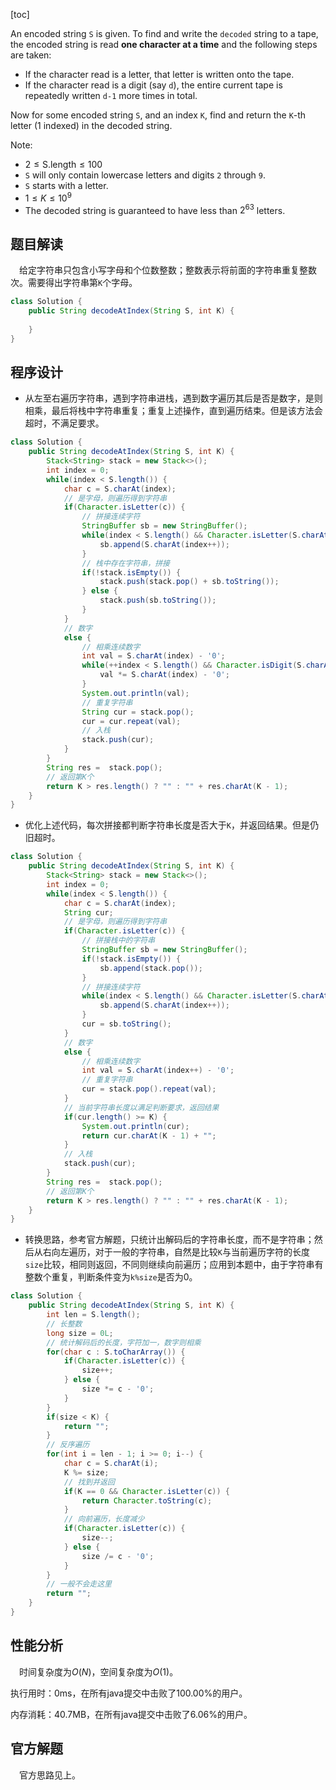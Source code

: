 [toc]

An encoded string `S` is given.  To find and write the `decoded` string to a tape, the encoded string is read **one character at a time** and the following steps are taken:

* If the character read is a letter, that letter is written onto the tape.
* If the character read is a digit (say `d`), the entire current tape is repeatedly written `d-1` more times in total.

Now for some encoded string `S`, and an index `K`, find and return the `K`-th letter (1 indexed) in the decoded string.



Note:

* $2 \le \text{S.length} \le 100$
* `S` will only contain lowercase letters and digits `2` through `9`.
* `S` starts with a letter.
* $1 \le K \le 10^9$
* The decoded string is guaranteed to have less than $2^63$ letters.



## 题目解读

&emsp;给定字符串只包含小写字母和个位数整数；整数表示将前面的字符串重复整数次。需要得出字符串第`K`个字母。

```java
class Solution {
    public String decodeAtIndex(String S, int K) {
        
    }
}
```

## 程序设计

* 从左至右遍历字符串，遇到字符串进栈，遇到数字遍历其后是否是数字，是则相乘，最后将栈中字符串重复；重复上述操作，直到遍历结束。但是该方法会超时，不满足要求。

```java
class Solution {
    public String decodeAtIndex(String S, int K) {
        Stack<String> stack = new Stack<>();
        int index = 0;
        while(index < S.length()) {
            char c = S.charAt(index);
            // 是字母，则遍历得到字符串
            if(Character.isLetter(c)) {
                // 拼接连续字符
                StringBuffer sb = new StringBuffer();
                while(index < S.length() && Character.isLetter(S.charAt(index))) {
                    sb.append(S.charAt(index++));
                }
                // 栈中存在字符串，拼接
                if(!stack.isEmpty()) {
                    stack.push(stack.pop() + sb.toString());
                } else {
                    stack.push(sb.toString());
                }
            } 
            // 数字
            else {
                // 相乘连续数字
                int val = S.charAt(index) - '0';
                while(++index < S.length() && Character.isDigit(S.charAt(index))) {
                    val *= S.charAt(index) - '0';
                }
                System.out.println(val);
                // 重复字符串
                String cur = stack.pop();
                cur = cur.repeat(val);
                // 入栈
                stack.push(cur);
            }
        }
        String res =  stack.pop();
        // 返回第K个
        return K > res.length() ? "" : "" + res.charAt(K - 1);
    }
}
```

* 优化上述代码，每次拼接都判断字符串长度是否大于`K`，并返回结果。但是仍旧超时。

```java
class Solution {
    public String decodeAtIndex(String S, int K) {
        Stack<String> stack = new Stack<>();
        int index = 0;
        while(index < S.length()) {
            char c = S.charAt(index);
            String cur;
            // 是字母，则遍历得到字符串
            if(Character.isLetter(c)) {
                // 拼接栈中的字符串
                StringBuffer sb = new StringBuffer();
                if(!stack.isEmpty()) {
                    sb.append(stack.pop());
                }
                // 拼接连续字符
                while(index < S.length() && Character.isLetter(S.charAt(index))) {
                    sb.append(S.charAt(index++));
                }
                cur = sb.toString();
            } 
            // 数字
            else {
                // 相乘连续数字
                int val = S.charAt(index++) - '0'; 
                // 重复字符串
                cur = stack.pop().repeat(val);
            }
            // 当前字符串长度以满足判断要求，返回结果
            if(cur.length() >= K) {
                System.out.println(cur);
                return cur.charAt(K - 1) + "";
            }
            // 入栈
            stack.push(cur);
        }
        String res =  stack.pop();
        // 返回第K个
        return K > res.length() ? "" : "" + res.charAt(K - 1);
    }
}
```

* 转换思路，参考官方解题，只统计出解码后的字符串长度，而不是字符串；然后从右向左遍历，对于一般的字符串，自然是比较`K`与当前遍历字符的长度`size`比较，相同则返回，不同则继续向前遍历；应用到本题中，由于字符串有整数个重复，判断条件变为`k%size`是否为0。

```java
class Solution {
    public String decodeAtIndex(String S, int K) {
        int len = S.length();
        // 长整数
        long size = 0L;
        // 统计解码后的长度，字符加一，数字则相乘
        for(char c : S.toCharArray()) {
            if(Character.isLetter(c)) {
                size++;
            } else {
                size *= c - '0';
            }
        }
        if(size < K) {
            return "";
        }
        // 反序遍历
        for(int i = len - 1; i >= 0; i--) {
            char c = S.charAt(i);
            K %= size;
            // 找到并返回
            if(K == 0 && Character.isLetter(c)) {
                return Character.toString(c);
            }
            // 向前遍历，长度减少
            if(Character.isLetter(c)) {
                size--;
            } else {
                size /= c - '0';
            }
        }
        // 一般不会走这里
        return "";
    }
}
```

## 性能分析

&emsp;时间复杂度为$O(N)$，空间复杂度为$O(1)$。

执行用时：0ms，在所有java提交中击败了100.00%的用户。

内存消耗：40.7MB，在所有java提交中击败了6.06%的用户。

## 官方解题

&emsp;官方思路见上。